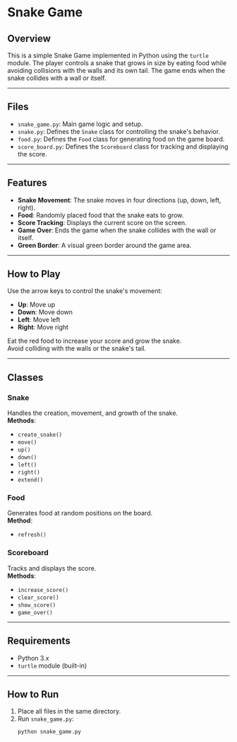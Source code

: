# Snake Game

## Overview
This is a simple Snake Game implemented in Python using the `turtle` module. The player controls a snake that grows in size by eating food while avoiding collisions with the walls and its own tail. The game ends when the snake collides with a wall or itself.

---

## Files
- `snake_game.py`: Main game logic and setup.  
- `snake.py`: Defines the `Snake` class for controlling the snake's behavior.  
- `food.py`: Defines the `Food` class for generating food on the game board.  
- `score_board.py`: Defines the `Scoreboard` class for tracking and displaying the score.  

---

## Features
- **Snake Movement**: The snake moves in four directions (up, down, left, right).  
- **Food**: Randomly placed food that the snake eats to grow.  
- **Score Tracking**: Displays the current score on the screen.  
- **Game Over**: Ends the game when the snake collides with the wall or itself.  
- **Green Border**: A visual green border around the game area.  

---

## How to Play
Use the arrow keys to control the snake's movement:
- **Up**: Move up  
- **Down**: Move down  
- **Left**: Move left  
- **Right**: Move right  

Eat the red food to increase your score and grow the snake.  
Avoid colliding with the walls or the snake's tail.  

---

## Classes

### Snake
Handles the creation, movement, and growth of the snake.  
**Methods**:  
- `create_snake()`  
- `move()`  
- `up()`  
- `down()`  
- `left()`  
- `right()`  
- `extend()`  

### Food
Generates food at random positions on the board.  
**Method**:  
- `refresh()`  

### Scoreboard
Tracks and displays the score.  
**Methods**:  
- `increase_score()`  
- `clear_score()`  
- `show_score()`  
- `game_over()`  

---

## Requirements
- Python 3.x  
- `turtle` module (built-in)  

---

## How to Run
1. Place all files in the same directory.  
2. Run `snake_game.py`:
   ```bash
   python snake_game.py
   ```